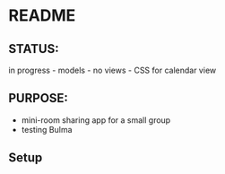 # README

## STATUS:

in progress - models - no views - CSS for calendar view

## PURPOSE:

* mini-room sharing app for a small group
* testing Bulma

## Setup

